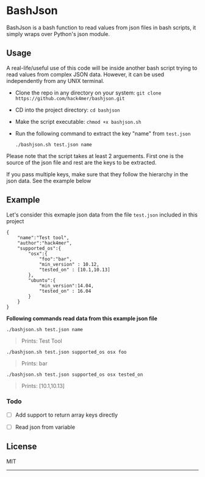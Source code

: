 # BashJson
BashJson is a bash function to read values from json files in bash scripts, it simply wraps over Python's json module.

## Usage
A real-life/useful use of this code will be inside another bash script trying to read  values from complex JSON data. However, it can be used independently from any UNIX terminal.

- Clone the repo in any directory on your system: `git clone https://github.com/hack4mer/bashjson.git`
- CD into the project directory: `cd bashjson`
- Make the script executable: `chmod +x bashjson.sh`
- Run the following command to extract the key "name" from `test.json`

     ```
     ./bashjson.sh test.json name
     ```
Please note that the script takes at least 2 arguements. 
First one is the source of the json file and rest are the keys to be extracted.

If you pass multiple keys, make sure that they follow the hierarchy in the json data. See the example below

## Example
Let's consider this exmaple json data from the file `test.json` included in this project
```
{
	"name":"Test tool",
	"author":"hack4mer",
	"supported_os":{
		"osx":{
		    "foo":"bar",
		    "min_version" : 10.12,
		    "tested_on" : [10.1,10.13]
		},
		"ubuntu":{
			"min_version":14.04,
			"tested_on" : 16.04
		}
	}
}
```
**Following commands read data from this example json file**

 `./bashjson.sh test.json name`
 > Prints: Test Tool 
 
 `./bashjson.sh test.json supported_os osx foo`
 > Prints: bar
 
 `./bashjson.sh test.json supported_os osx tested_on`
> Prints: [10.1,10.13]

### Todo

- [ ] Add support to return array keys directly
- [ ] Read json from variable




License
----

MIT


****
